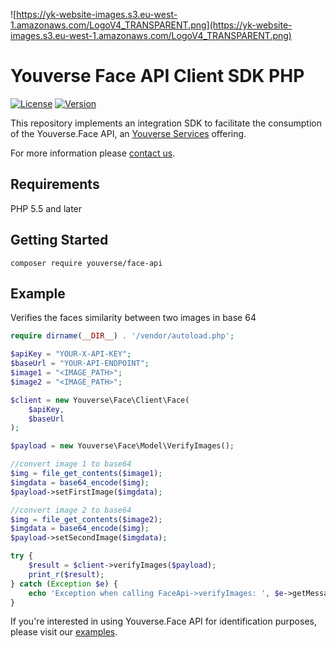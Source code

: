![https://yk-website-images.s3.eu-west-1.amazonaws.com/LogoV4_TRANSPARENT.png](https://yk-website-images.s3.eu-west-1.amazonaws.com/LogoV4_TRANSPARENT.png)

# Youverse Face API Client SDK PHP

[![License](https://img.shields.io/github/license/dev-yoonik/YK-Face-SDK-PHP)](https://github.com/dev-yoonik/YK-Face-SDK-PHP/blob/master/LICENSE)
[![Version](https://img.shields.io/github/v/release/dev-yoonik/YK-Face-SDK-PHP?display_name=tag)](https://github.com/dev-yoonik/YK-Face-SDK-PHP)

This repository implements an integration SDK to facilitate the consumption of the Youverse.Face API, an [Youverse Services](https://youverse.id) offering.

For more information please [contact us](mailto:tech@youverse.id).

## Requirements

PHP 5.5 and later

## Getting Started

```
composer require youverse/face-api
```

## Example

Verifies the faces similarity between two images in base 64

```php
require dirname(__DIR__) . '/vendor/autoload.php';

$apiKey = "YOUR-X-API-KEY";
$baseUrl = "YOUR-API-ENDPOINT";
$image1 = "<IMAGE_PATH>";
$image2 = "<IMAGE_PATH>";

$client = new Youverse\Face\Client\Face(
    $apiKey,
    $baseUrl
);

$payload = new Youverse\Face\Model\VerifyImages();

//convert image 1 to base64
$img = file_get_contents($image1);
$imgdata = base64_encode($img);
$payload->setFirstImage($imgdata);

//convert image 2 to base64
$img = file_get_contents($image2);
$imgdata = base64_encode($img);
$payload->setSecondImage($imgdata);

try {
    $result = $client->verifyImages($payload);
    print_r($result);
} catch (Exception $e) {
    echo 'Exception when calling FaceApi->verifyImages: ', $e->getMessage(), PHP_EOL;
}
```

If you're interested in using Youverse.Face API for identification purposes, please visit our [examples](https://github.com/dev-yoonik/YK-Face-SDK-PHP/tree/main/examples).